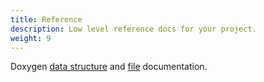 ```yaml
---
title: Reference
description: Low level reference docs for your project.
weight: 9
---
```


Doxygen [data structure](http://localhost:1313/reference/cpp/annotated.html) and [file](http://localhost:1313/reference/cpp/files.html) documentation.

